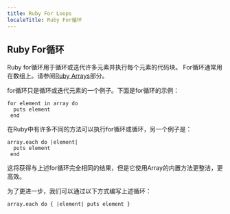 ```yaml
---
title: Ruby For Loops
localeTitle: Ruby For循环
---
```

## Ruby For循环

Ruby for循环用于循环或迭代许多元素并执行每个元素的代码块。 For循环通常用在数组上。请参阅[Ruby Arrays](https://github.com/freeCodeCamp/guides/blob/master/src/pages/ruby/ruby-arrays/index.md)部分。

for循环只是循环或迭代元素的一个例子。下面是for循环的示例：
```
for element in array do
  puts element
 end
```

在Ruby中有许多不同的方法可以执行for循环或循环，另一个例子是：
```
array.each do |element|
  puts element
 end
```

这将获得与上述for循环完全相同的结果，但是它使用Array的内置方法更整洁，更高效。

为了更进一步，我们可以通过以下方式编写上述循环：
```
array.each do { |element| puts element }

```
